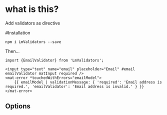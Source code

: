# what is this?

Add validators as directive

#Installation

`npm i LmValidators --save`

Then...

```
import {EmailValidator} from 'LmValidators';

<input type="text" name="email" placeholder="Email" #email emailValidator matInput required />
<mat-error *touchedWithErrors="emailModel">
    {{ emailModel | validationMessage: { 'required': 'Email address is required.', 'emailValidator': 'Email address is invalid.' } }}
</mat-error>
```

## Options

